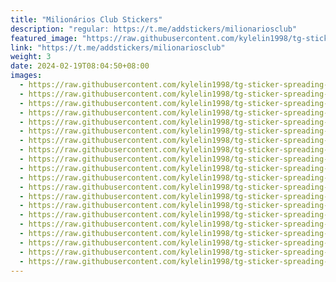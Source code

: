 ```yaml
---
title: "Milionários Club Stickers"
description: "regular: https://t.me/addstickers/milionariosclub"
featured_image: "https://raw.githubusercontent.com/kylelin1998/tg-sticker-spreading-worldwide-images/main/img/535b8860-7d1c-4f0c-b4fd-cf83a6b7c40b.jpg"
link: "https://t.me/addstickers/milionariosclub"
weight: 3
date: 2024-02-19T08:04:50+08:00
images:
  - https://raw.githubusercontent.com/kylelin1998/tg-sticker-spreading-worldwide-images/main/img/535b8860-7d1c-4f0c-b4fd-cf83a6b7c40b.jpg
  - https://raw.githubusercontent.com/kylelin1998/tg-sticker-spreading-worldwide-images/main/img/f03ea78a-768f-4962-8bb9-6757cbf35d2a.jpg
  - https://raw.githubusercontent.com/kylelin1998/tg-sticker-spreading-worldwide-images/main/img/d0795e32-4350-4cae-b9db-1fe2fd57f7cd.jpg
  - https://raw.githubusercontent.com/kylelin1998/tg-sticker-spreading-worldwide-images/main/img/8bf1905f-0c6c-4e18-b370-d51ae8b7e6cb.jpg
  - https://raw.githubusercontent.com/kylelin1998/tg-sticker-spreading-worldwide-images/main/img/a142498c-f45a-4b2b-a1d2-1cc454c51a10.jpg
  - https://raw.githubusercontent.com/kylelin1998/tg-sticker-spreading-worldwide-images/main/img/18a2ca21-61eb-4c68-97ab-2cdb090b26b7.jpg
  - https://raw.githubusercontent.com/kylelin1998/tg-sticker-spreading-worldwide-images/main/img/dd0affbb-7164-4135-a1b3-fa7593c3dc0f.jpg
  - https://raw.githubusercontent.com/kylelin1998/tg-sticker-spreading-worldwide-images/main/img/fb2d5ffe-be24-45a4-9156-1533a0387a8f.jpg
  - https://raw.githubusercontent.com/kylelin1998/tg-sticker-spreading-worldwide-images/main/img/2cdb3a73-80a5-432a-875e-111b0799e1e3.jpg
  - https://raw.githubusercontent.com/kylelin1998/tg-sticker-spreading-worldwide-images/main/img/03c49bbd-ec53-4cb1-8d40-227b657b781f.jpg
  - https://raw.githubusercontent.com/kylelin1998/tg-sticker-spreading-worldwide-images/main/img/1357e967-12b4-4ac1-a5b3-d432b7372610.jpg
  - https://raw.githubusercontent.com/kylelin1998/tg-sticker-spreading-worldwide-images/main/img/05f5dd8e-5c66-48f8-8704-1c7dce5ea349.jpg
  - https://raw.githubusercontent.com/kylelin1998/tg-sticker-spreading-worldwide-images/main/img/ef33cfe4-42c6-4b5f-9256-c8c5e289c8ce.jpg
  - https://raw.githubusercontent.com/kylelin1998/tg-sticker-spreading-worldwide-images/main/img/01d23bdf-e5d1-484e-8534-0349b8f2752f.jpg
  - https://raw.githubusercontent.com/kylelin1998/tg-sticker-spreading-worldwide-images/main/img/265db5f2-dfcd-406c-8e3c-b84f10a39bdb.jpg
  - https://raw.githubusercontent.com/kylelin1998/tg-sticker-spreading-worldwide-images/main/img/74b81f3e-1e14-4d76-be74-16e45984fbe2.jpg
  - https://raw.githubusercontent.com/kylelin1998/tg-sticker-spreading-worldwide-images/main/img/1a72fbd9-0e97-4d6e-a643-b2e56e8d689d.jpg
  - https://raw.githubusercontent.com/kylelin1998/tg-sticker-spreading-worldwide-images/main/img/86e77bfa-3a66-49f2-9ef6-2bb012306056.jpg
  - https://raw.githubusercontent.com/kylelin1998/tg-sticker-spreading-worldwide-images/main/img/01bd3c4f-e805-4053-ac90-c1a46f8218bd.jpg
  - https://raw.githubusercontent.com/kylelin1998/tg-sticker-spreading-worldwide-images/main/img/0f1ed9d8-77a7-4d6b-83f8-1926f2a84c77.jpg
---
```


